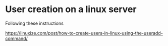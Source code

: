 # User creation on a linux server


Following these instructions 

https://linuxize.com/post/how-to-create-users-in-linux-using-the-useradd-command/



